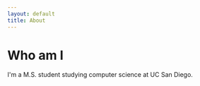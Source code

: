 ```yaml
---
layout: default
title: About
---
```


Who am I
======

I'm a M.S. student studying computer science at UC San Diego.
